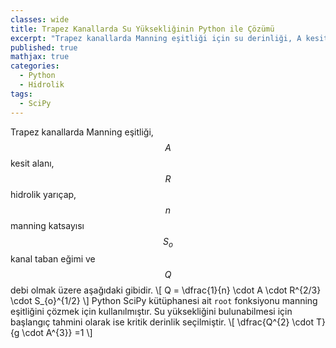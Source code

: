 ```yaml
---
classes: wide
title: Trapez Kanallarda Su Yüksekliğinin Python ile Çözümü
excerpt: "Trapez kanallarda Manning eşitliği için su derinliği, A kesit alanı, R hidrolik yarıçap, n manning katsayısı, So kanal taban eğimi ve Q debi olmak üzere SciPy `root` fonksiyonu kullanılarak çözülebilir."
published: true
mathjax: true
categories:
  - Python
  - Hidrolik
tags:
  - SciPy
---
```


Trapez kanallarda Manning eşitliği, $$A$$ kesit alanı, $$R$$ hidrolik yarıçap, $$n$$ manning katsayısı $$S_o$$ kanal taban eğimi ve $$Q$$ debi olmak üzere aşağıdaki gibidir. 
\\[ Q = \dfrac{1}{n} \cdot A \cdot R^{2/3} \cdot S_{o}^{1/2} \\]
Python SciPy kütüphanesi ait `root` fonksiyonu manning eşitliğini çözmek için kullanılmıştır. Su yüksekliğini bulunabilmesi için başlangıç tahmini olarak ise kritik derinlik seçilmiştir. 
\\[ \dfrac{Q^{2} \cdot T} {g \cdot A^{3}} =1 \\]

<script src="https://gist.github.com/eykaraduman/0bdbf426cf7065b691f366aaac783436.js"></script>

